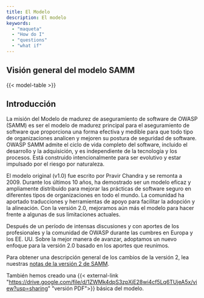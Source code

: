 ```yaml
---
title: El Modelo
description: El modelo
keywords:
  - "maqueta"
  - "How do I"
  - "questions"
  - "what if"
---
```


## Visión general del modelo SAMM

{{< model-table >}}

## Introducción

La misión del Modelo de madurez de aseguramiento de software de OWASP (SAMM) es ser el modelo de madurez principal para el aseguramiento de software que proporciona una forma efectiva y medible para que todo tipo de organizaciones analicen y mejoren su postura de seguridad de software. OWASP SAMM admite el ciclo de vida completo del software, incluido el desarrollo y la adquisición, y es independiente de la tecnología y los procesos. Está construido intencionalmente para ser evolutivo y estar impulsado por el riesgo por naturaleza.

El modelo original (v1.0) fue escrito por Pravir Chandra y se remonta a 2009. Durante los últimos 10 años, ha demostrado ser un modelo eficaz y ampliamente distribuido para mejorar las prácticas de software seguro en diferentes tipos de organizaciones en todo el mundo. La comunidad ha aportado traducciones y herramientas de apoyo para facilitar la adopción y la alineación. Con la versión 2.0, mejoramos aún más el modelo para hacer frente a algunas de sus limitaciones actuales.

Después de un período de intensas discusiones y con aportes de los profesionales y la comunidad de OWASP durante las cumbres en Europa y los EE. UU. Sobre la mejor manera de avanzar, adoptamos un nuevo enfoque para la versión 2.0 basado en los aportes que reunimos.

Para obtener una descripción general de los cambios de la versión 2, lea nuestras [notas de la versión 2 de SAMM](/release-notes-v2).

También hemos creado una {{< external-link "https://drive.google.com/file/d/1ZWMk4dpS3zpXjE28wi4cf5Lq6TUjeA5x/view?usp=sharing" "versión PDF">}} básica del modelo.
